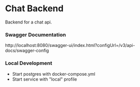 # Chat Backend

Backend for a chat api.

### Swagger Documentation
http://localhost:8080/swagger-ui/index.html?configUrl=/v3/api-docs/swagger-config

### Local Development
* Start postgres with docker-compose.yml
* Start service with "local" profile